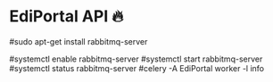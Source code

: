 # EdiPortal API 🔥

#sudo apt-get install rabbitmq-server

#systemctl enable rabbitmq-server
#systemctl start rabbitmq-server
#systemctl status rabbitmq-server
#celery -A EdiPortal worker -l info
